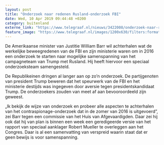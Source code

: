 ```yaml
---
layout: post
title: "Onderzoek naar redenen Rusland-onderzoek FBI"
date: Wed, 10 Apr 2019 09:44:48 +0200
category: buitenland
externe_link: "https://www.telegraaf.nl/nieuws/3422008/onderzoek-naar-redenen-rusland-onderzoek-fbi"
feature_image: "https://www.telegraaf.nl/images/1200x630/filters:format(jpeg):quality(80)/cdn-kiosk-api.telegraaf.nl/2e8ff670-5b67-11e9-a27a-02d1dbdc35d1.jpg"
---
```


<p class="intro">De Amerikaanse minister van Justitie William Barr wil achterhalen wat de werkelijke beweegredenen van de FBI en zijn ministerie waren om in 2016 een onderzoek te starten naar mogelijke samenspanning van het campagneteam van Trump met Rusland. Hij heeft hiervoor een speciaal onderzoeksteam samengesteld.</p> <p>De Republikeinen dringen al langer aan op zo’n onderzoek. De partijgenoten van president Trump beweren dat het speurwerk van de FBI en het ministerie destijds was ingegeven door aversie tegen presidentskandidaat Trump. De onderzoekers zouden van meet af aan bevooroordeeld zijn geweest.</p><p>„Ik bekijk de wijze van onderzoek en probeer alle aspecten te achterhalen van het contraspionage-onderzoek dat in de zomer van 2016 is uitgevoerd”, zei Barr tegen een commissie van het Huis van Afgevaardigden. Daar zei hij ook dat hij van plan is binnen een week een geredigeerde versie van het rapport van speciaal aanklager Robert Mueller te overleggen aan het Congres. Daar is al een samenvatting van verspreid waarin staat dat er geen bewijs is voor samenspanning.</p>
